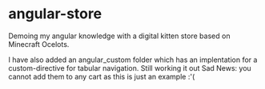 # angular-store

Demoing my angular knowledge with a digital kitten store based on Minecraft Ocelots.

I have also added an angular_custom folder which has an implentation for a custom-directive for tabular navigation.  Still working it out
Sad News: you cannot add them to any cart as this is just an example :'(
